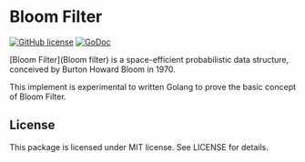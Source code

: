 Bloom Filter
==================

[![GitHub license](https://img.shields.io/badge/license-MIT-blue.svg)](https://raw.githubusercontent.com/kkdai/bloomfilter/master/LICENSE)  [![GoDoc](https://godoc.org/github.com/kkdai/bloomfilter?status.svg)](https://godoc.org/github.com/kkdai/bloomfilter) 


[Bloom Filter](Bloom filter) is a space-efficient probabilistic data structure, conceived by Burton Howard Bloom in 1970.

This implement is experimental to written Golang to prove the basic concept of Bloom Filter.

License
---------------

This package is licensed under MIT license. See LICENSE for details.

